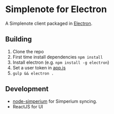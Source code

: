 # Simplenote for Electron

A Simplenote client packaged in [Electron][].

## Building

1. Clone the repo
2. First time install dependencies `npm install`
3. Install electron (e.g. `npm install -g electron`)
4. Set a user token in [app.js](./blog/master/lib/app.js#L7)
5. `gulp && electron .`

## Development

- [node-simperium](https://github.com/automattic/node-simperium) for Simperium syncing.
- ReactJS for UI

[Electron]: http://electron.atom.io